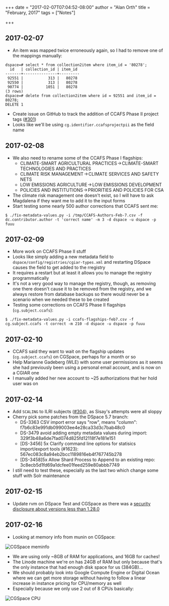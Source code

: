 +++
date = "2017-02-07T07:04:52-08:00"
author = "Alan Orth"
title = "February, 2017"
tags = ["Notes"]

+++
## 2017-02-07

- An item was mapped twice erroneously again, so I had to remove one of the mappings manually:

```
dspace=# select * from collection2item where item_id = '80278';
  id   | collection_id | item_id
-------+---------------+---------
 92551 |           313 |   80278
 92550 |           313 |   80278
 90774 |          1051 |   80278
(3 rows)
dspace=# delete from collection2item where id = 92551 and item_id = 80278;
DELETE 1
```

- Create issue on GitHub to track the addition of CCAFS Phase II project tags ([#301](https://github.com/ilri/DSpace/issues/301))
- Looks like we'll be using `cg.identifier.ccafsprojectpii` as the field name

<!--more-->

## 2017-02-08

- We also need to rename some of the CCAFS Phase I flagships:
  - CLIMATE-SMART AGRICULTURAL PRACTICES → CLIMATE-SMART TECHNOLOGIES AND PRACTICES
  - CLIMATE RISK MANAGEMENT → CLIMATE SERVICES AND SAFETY NETS
  - LOW EMISSIONS AGRICULTURE → LOW EMISSIONS DEVELOPMENT
  - POLICIES AND INSTITUTIONS → PRIORITIES AND POLICIES FOR CSA
- The climate risk management one doesn't exist, so I will have to ask Magdalena if they want me to add it to the input forms
- Start testing some nearly 500 author corrections that CCAFS sent me:

```
$ ./fix-metadata-values.py -i /tmp/CCAFS-Authors-Feb-7.csv -f dc.contributor.author -t 'correct name' -m 3 -d dspace -u dspace -p fuuu
```

## 2017-02-09

- More work on CCAFS Phase II stuff
- Looks like simply adding a new metadata field to `dspace/config/registries/cgiar-types.xml` and restarting DSpace causes the field to get added to the rregistry
- It requires a restart but at least it allows you to manage the registry programmatically
- It's not a very good way to manage the registry, though, as removing one there doesn't cause it to be removed from the registry, and we always restore from database backups so there would never be a scenario when we needed these to be created
- Testing some corrections on CCAFS Phase II flagships (`cg.subject.ccafs`):

```
$ ./fix-metadata-values.py -i ccafs-flagships-feb7.csv -f cg.subject.ccafs -t correct -m 210 -d dspace -u dspace -p fuuu
```

## 2017-02-10

- CCAFS said they want to wait on the flagship updates (`cg.subject.ccafs`) on CGSpace, perhaps for a month or so
- Help Marianne Gadeberg (WLE) with some user permissions as it seems she had previously been using a personal email account, and is now on a CGIAR one
- I manually added her new account to ~25 authorizations that her hold user was on

## 2017-02-14

- Add `SCALING` to ILRI subjects ([#304](https://github.com/ilri/DSpace/pull/304)), as Sisay's attempts were all sloppy
- Cherry pick some patches from the DSpace 5.7 branch:
  - DS-3363 CSV import error says "row", means "column": f7b6c83e991db099003ee4e28ca33d3c7bab48c0
  - DS-3479 avoid adding empty metadata values during import: 329f3b48a6de7fad074d825fd12118f7e181e151
  - [DS-3456] 5x Clarify command line options for statisics import/export tools (#1623): 567ec083c8a94eb2bcc1189816eb4f767745b278
  - [DS-3458]5x Allow Shard Process to Append to an existing repo: 3c8ecb5d1fd69a1dcfee01feed259e80abbb7749
- I still need to test these, especially as the last two which change some stuff with Solr maintenance

## 2017-02-15

- Update rvm on DSpace Test and CGSpace as there was a [security disclosure about versions less than 1.28.0](https://github.com/justinsteven/advisories/blob/master/2017_rvm_cd_command_execution.md)

## 2017-02-16

- Looking at memory info from munin on CGSpace:

![CGSpace meminfo](/cgspace-notes/2017/02/meminfo_phisical-week.png)

- We are using only ~8GB of RAM for applications, and 16GB for caches!
- The Linode machine we're on has 24GB of RAM but only because that's the only instance that had enough disk space for us (384GB)...
- We should probably look into Google Compute Engine or Digital Ocean where we can get more storage without having to follow a linear increase in instance pricing for CPU/memory as well
- Especially because we only use 2 out of 8 CPUs basically:

![CGSpace CPU](/cgspace-notes/2017/02/cpu-week.png)
